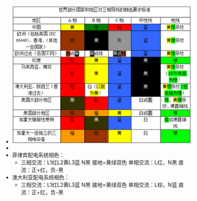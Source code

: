 - ![image.png](../assets/image_1694069127663_0.png)
-
- 菲律宾配电系统相色：
	- 三相交流：L1红L2黄L3蓝 N黑 接地=黄绿双色
	  单相交流：L红，N黑
	  直流：正+红，负-黑
- 澳大利亚配电系统相色：
	- 三相交流：L1红L2黄L3蓝 N黑 接地=黄绿双色
	  单相交流：L棕，N蓝
	  直流：正+红，负-黑